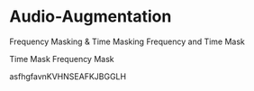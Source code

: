 # Audio-Augmentation


Frequency Masking & Time Masking
Frequency and Time Mask
  

Time Mask
Frequency Mask 
     
   asfhgfavnKVHNSEAFKJBGGLH
